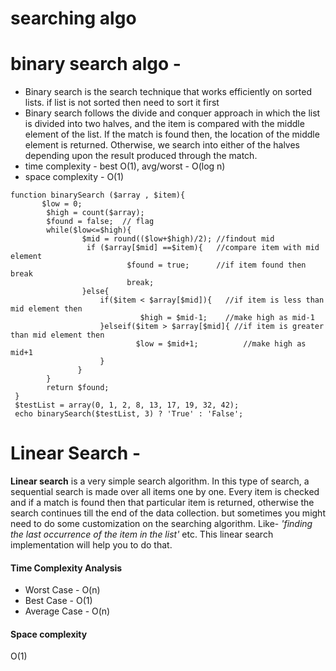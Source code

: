 # searching algo
# binary search  algo -
- Binary search is the search technique that works efficiently on sorted lists. if list is not sorted then need to sort it first
- Binary search follows the divide and conquer approach in which the list is divided into two halves, and the item is compared with the middle element of the list. If the match is found then, the location of the middle element is returned. Otherwise, we search into either of the halves depending upon the result produced through the match.
- time complexity - best O(1), avg/worst - O(log n)
- space complexity - O(1)
```
function binarySearch ($array , $item){
       $low = 0;
        $high = count($array);
        $found = false;  // flag
        while($low<=$high){
                $mid = round(($low+$high)/2); //findout mid
                 if ($array[$mid] ==$item){   //compare item with mid element
                          $found = true;      //if item found then break 
                          break;
                }else{
                    if($item < $array[$mid]){   //if item is less than mid element then 
                             $high = $mid-1;    //make high as mid-1
                    }elseif($item > $array[$mid]{ //if item is greater than mid element then 
                            $low = $mid+1;          //make high as mid+1
                    }
               }
        }
        return $found;
 }
 $testList = array(0, 1, 2, 8, 13, 17, 19, 32, 42);
 echo binarySearch($testList, 3) ? 'True' : 'False';
```
# Linear Search -

**Linear search** is a very simple search algorithm. In this type of search, a sequential search is made over all items one by one. Every item is checked and if a match is found then that particular item is returned, otherwise the search continues till the end of the data collection.
but sometimes you might need to do some customization on the searching algorithm. Like- *'finding the last occurrence of the item in the list'* etc. This linear search implementation will help you to do that.

#### Time Complexity Analysis
- Worst Case - O(n)
- Best Case - O(1)
- Average Case - O(n)
#### Space complexity 
O(1)
